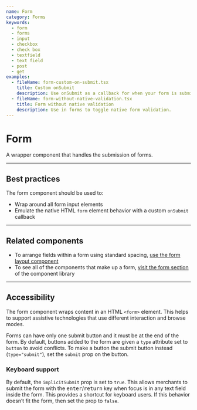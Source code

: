 ```yaml
---
name: Form
category: Forms
keywords:
  - form
  - forms
  - input
  - checkbox
  - check box
  - textfield
  - text field
  - post
  - get
examples:
  - fileName: form-custom-on-submit.tsx
    title: Custom onSubmit
    description: Use onSubmit as a callback for when your form is submitted.
  - fileName: form-without-native-validation.tsx
    title: Form without native validation
    description: Use in forms to toggle native form validation.
---
```


# Form

A wrapper component that handles the submission of forms.

---

## Best practices

The form component should be used to:

- Wrap around all form input elements
- Emulate the native HTML `form` element behavior with a custom `onSubmit` callback

---

## Related components

- To arrange fields within a form using standard spacing, [use the form layout component](https://polaris.shopify.com/components/form-layout)
- To see all of the components that make up a form, [visit the form section](https://polaris.shopify.com/components/checkbox#navigation) of the component library

---

## Accessibility

The form component wraps content in an HTML `<form>` element. This helps to support assistive technologies that use different interaction and browse modes.

Forms can have only one submit button and it must be at the end of the form. By default, buttons added to the form are given a `type` attribute set to `button` to avoid conflicts. To make a button the submit button instead (`type="submit"`), set the `submit` prop on the button.

### Keyboard support

By default, the `implicitSubmit` prop is set to `true`. This allows merchants to submit the form with the <kbd>enter</kbd>/<kbd>return</kbd> key when focus is in any text field inside the form. This provides a shortcut for keyboard users. If this behavior doesn’t fit the form, then set the prop to `false`.
